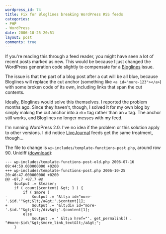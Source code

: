 ```yaml
---
wordpress_id: 74
title: Fix for Bloglines breaking WordPress RSS feeds
categories:
- PHP
- WordPress
date: 2006-10-25 20:51
layout: post
comments: true
---
```

If you're reading this through a feed reader, you might have seen a lot of recent posts marked as new. This would be because I just changed the WordPress generation code slightly to compensate for a <a href="http://www.bloglines.com/">Bloglines</a> issue.

The issue is that the part of a blog post after a cut will be all blue, because Bloglines will replace the cut anchor (something like <code>&lt;a id="more-123"&gt;&lt;/a&gt;</code>) with some broken code of its own, including links that span the cut contents.

<!--more-->

Ideally, Bloglines would solve this themselves. I reported the problem months ago. Since they haven't, though, I solved it for my own blog by simply making the cut anchor into a <code>div</code> tag rather than an <code>a</code> tag. The anchor still works, and Bloglines no longer messes with my feed.

I'm running WordPress 2.0. I've no idea if the problem or this solution apply to other versions. I did notice <a href="http://www.livejournal.com/">LiveJournal</a> feeds get the same treatment, though…

The file to change is <code>wp-includes/template-functions-post.php</code>, around row 90. Unidiff (<a href="http://henrik.nyh.se/uploads/bloglineswordpress.diff">download</a>):

``` text
--- wp-includes/template-functions-post-old.php	2006-07-16 09:44:50.000000000 +0200
+++ wp-includes/template-functions-post.php	2006-10-25 20:46:47.000000000 +0200
@@ -87,7 +87,7 @@
 	$output .= $teaser;
 	if ( count($content) &gt; 1 ) {
 		if ( $more )
-			$output .= '&lt;a id="more-'.$id.'"&gt;&lt;/a&gt;'.$content[1];
+			$output .= '&lt;div id="more-'.$id.'"&gt;&lt;/div&gt;'.$content[1];
 		else
 			$output .= ' &lt;a href="'. get_permalink() . "#more-$id\"&gt;$more_link_text&lt;/a&gt;";
 	}
```

